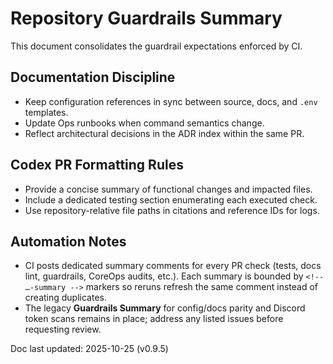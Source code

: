 # Repository Guardrails Summary

This document consolidates the guardrail expectations enforced by CI.

## Documentation Discipline
- Keep configuration references in sync between source, docs, and `.env` templates.
- Update Ops runbooks when command semantics change.
- Reflect architectural decisions in the ADR index within the same PR.

## Codex PR Formatting Rules
- Provide a concise summary of functional changes and impacted files.
- Include a dedicated testing section enumerating each executed check.
- Use repository-relative file paths in citations and reference IDs for logs.

## Automation Notes
- CI posts dedicated summary comments for every PR check (tests, docs lint, guardrails,
  CoreOps audits, etc.). Each summary is bounded by `<!-- …-summary -->` markers so
  reruns refresh the same comment instead of creating duplicates.
- The legacy **Guardrails Summary** for config/docs parity and Discord token scans
  remains in place; address any listed issues before requesting review.

Doc last updated: 2025-10-25 (v0.9.5)
